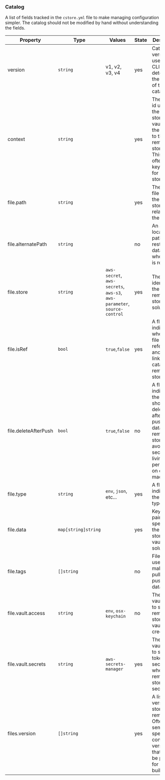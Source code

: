 

### Catalog ###

A list of fields tracked in the `cstore.yml` file to make managing configuration simpler. The catalog should not be modified by hand without understanding the fields.

| Property | Type | Values | State |Description |
|-|-|-|-|-|
| version | `string` | v1, v2, v3, v4 | yes | Catalog version used by the CLI to determine the format of the catalog. |
| context | `string` || yes | The unique id used in the remote store or vault to link the catalog to the remotely stored data. This vault is often the key prefix for remotely stored data. |
| file.path | `string` || yes | The local file path of the remotely stored data relative to the catalog. |
| file.alternatePath | `string` || no | An alternate local file path to restore the data to when a file is retrieved.|
| file.store | `string` | `aws-secret`, `aws-secrets`, `aws-s3`, `aws-parameter`, `source-control` | yes | The CLI key identifying the current remote storage solution. |
| file.isRef| `bool` | `true`,`false` | yes | A flag indicating when the file is referencing another linked catalog or remotely stored data.  |
| file.deleteAfterPush| `bool` | `true`,`false` | no | A flag indicating if the local file should be deleted after pushing the data to the remote store. This avoids secrets living permanently on other machines. |
| file.type | `string` | `env`, `json`, etc...| yes | A flag indicating the local file type. |
| file.data | `map[string]string` |  | yes | Key/value pairs of data specific to the chosen storage or vault solution. |
| file.tags | `[]string` | | no | File tags used to make pulling and pushing data easier. |
| file.vault.access | `string` | `env`, `osx-keychain` | no | The local vault used to save remote store and vault credentials. |
| file.vault.secrets | `string` | `aws-secrets-manager` | yes | The remote vault used to store tokenized secrets when the remote store is not secure. |
| files.version | `[]string` | | yes |A list of data versions stored remotely. Often using semver to specify config versions that should be pulled for specific builds. |

